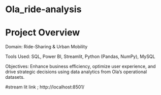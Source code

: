 # Ola_ride-analysis


# Project Overview
Domain: Ride-Sharing & Urban Mobility


Tools Used: SQL, Power BI, Streamlit, Python (Pandas, NumPy), MySQL


Objectives: Enhance business efficiency, optimize user experience, and drive strategic decisions using data analytics from Ola’s operational datasets.



#stream lit link ; http://localhost:8501/
